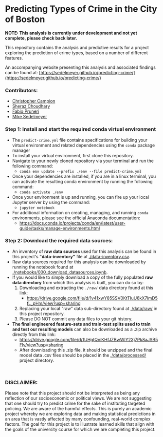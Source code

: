 # Predicting Types of Crime in the City of Boston

**NOTE: This analysis is currently under development and not yet complete, please check back later.**

This repository contains the analysis and predictive results for a project exploring the prediction of crime types, based on a number of different features.

An accompanying website presenting this analysis and associated findings can be found at: [https://sedelmeyer.github.io/predicting-crime/](https://sedelmeyer.github.io/predicting-crime/)

### Contributors:
- [Christopher Campion](https://github.com/ccampion)
- [Sheraz Choudhary](https://github.com/sherazch00)
- [Fabio Pruneri](https://github.com/FabioPru)
- [Mike Sedelmeyer](https://github.com/sedelmeyer)

### Step 1: Install and start the required conda virtual environment

- The `predict-crime.yml` file contains specifications for building your virtual environment and related dependencies using the `conda` package manager
- To install your virtual environment, first clone this repository.
- Navigate to your newly cloned repository via your terminal and run the following command:
    - `conda env update --prefix ./env --file predict-crime.yml`
- Once your dependencies are installed, if you are in a linux terminal, you can activate the resulting conda environment by running the following command:
    - `conda activate ./env`
- Once your environment is up and running, you can fire up your local Jupyter server by using the command:
    - `jupyter notebook`
- For additional information on creating, managing, and running `conda` environments, please see the official Anaconda documentation:
    - https://docs.conda.io/projects/conda/en/latest/user-guide/tasks/manage-environments.html

### Step 2: Download the required data sources:

- An inventory of **raw data sources** used for this analysis can be found in this project's **"data-inventory"** file at [./data-inventory.csv](data-inventory.csv).
- Raw data sources required for this analysis can be downloaded by running the notebook found at [./notebooks/000_download_datasources.ipynb](notebooks/000_download_datasources.ipynb).
- If you would like to simply download a copy of the fully populated **raw data directory** from which this analysis is built, you can do so by:
    1. Downloading and extracting the `./raw/` data directory found at this link:
        - https://drive.google.com/file/d/1v41xwY85SSV0KtTIuU6kX7ImD5fL_pHm/view?usp=sharing
    2. Replacing your local "raw" data sub-directory found at [./data/raw/](data/raw) in this project repository.
    3. Please DO NOT commit any data files to your git history.
- **The final engineered feature-sets and train-test splits used to train and test our resulting models** can also be downloaded as a .zip archive directly from this link:
    - https://drive.google.com/file/d/1UHgtQniKHfJZBwWIY2Xj7Pk8aJSB5Flv/view?usp=sharing
    - After downloading this .zip file, it should be unzipped and the final model data .csv files should be placed in the [./data/processed/](data/processed) project directory.

<br>

### DISCLAIMER:
Please note that this project should not be interpreted as being any reflection of our socioeconomic  or  political views. We are not suggesting that one should try to predict crime for the sake of instituting targeted policing. We are aware of the harmful effects. This is purely an academic project whereby we are exploring data and making statistical predictions in an area that is vastly affected by many confounding, real-world complex factors. The goal for this project is to illustrate learned skills that align with the goals of the university course for which we are completing this project.
